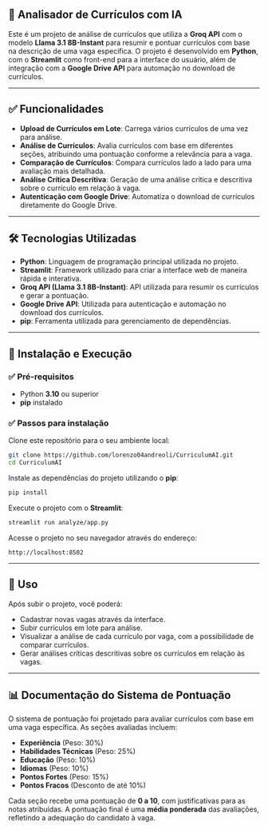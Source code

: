 ## 📄 Analisador de Currículos com IA

Este é um projeto de análise de currículos que utiliza a **Groq API** com o modelo **Llama 3.1 8B-Instant** para resumir e pontuar currículos com base na descrição de uma vaga específica. O projeto é desenvolvido em **Python**, com o **Streamlit** como front-end para a interface do usuário, além de integração com a **Google Drive API** para automação no download de currículos.

---

## ✅ Funcionalidades

* **Upload de Currículos em Lote**: Carrega vários currículos de uma vez para análise.
* **Análise de Currículos**: Avalia currículos com base em diferentes seções, atribuindo uma pontuação conforme a relevância para a vaga.
* **Comparação de Currículos**: Compara currículos lado a lado para uma avaliação mais detalhada.
* **Análise Crítica Descritiva**: Geração de uma análise crítica e descritiva sobre o currículo em relação à vaga.
* **Autenticação com Google Drive**: Automatiza o download de currículos diretamente do Google Drive.

---

## 🛠️ Tecnologias Utilizadas

* **Python**: Linguagem de programação principal utilizada no projeto.
* **Streamlit**: Framework utilizado para criar a interface web de maneira rápida e interativa.
* **Groq API (Llama 3.1 8B-Instant)**: API utilizada para resumir os currículos e gerar a pontuação.
* **Google Drive API**: Utilizada para autenticação e automação no download dos currículos.
* **pip**: Ferramenta utilizada para gerenciamento de dependências.

---

## 🚀 Instalação e Execução

### ✅ Pré-requisitos

* Python **3.10** ou superior
* **pip** instalado

### ✅ Passos para instalação

Clone este repositório para o seu ambiente local:

```bash
git clone https://github.com/lorenzo04andreoli/CurriculumAI.git
cd CurriculumAI
```

Instale as dependências do projeto utilizando o **pip**:

```bash
pip install 
```

Execute o projeto com o **Streamlit**:

```bash
streamlit run analyze/app.py
```

Acesse o projeto no seu navegador através do endereço:

```
http://localhost:8502
```

---

## 🌟 Uso

Após subir o projeto, você poderá:

* Cadastrar novas vagas através da interface.
* Subir currículos em lote para análise.
* Visualizar a análise de cada currículo por vaga, com a possibilidade de comparar currículos.
* Gerar análises críticas descritivas sobre os currículos em relação às vagas.

---

## 📊 Documentação do Sistema de Pontuação

O sistema de pontuação foi projetado para avaliar currículos com base em uma vaga específica. As seções avaliadas incluem:

* **Experiência** (Peso: 30%)
* **Habilidades Técnicas** (Peso: 25%)
* **Educação** (Peso: 10%)
* **Idiomas** (Peso: 10%)
* **Pontos Fortes** (Peso: 15%)
* **Pontos Fracos** (Desconto de até 10%)

Cada seção recebe uma pontuação de **0 a 10**, com justificativas para as notas atribuídas. A pontuação final é uma **média ponderada** das avaliações, refletindo a adequação do candidato à vaga.
